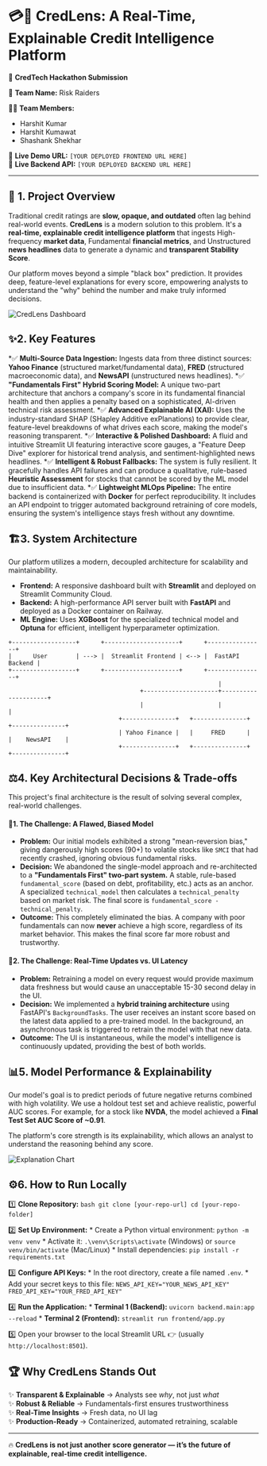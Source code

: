 # 💳🔎 **CredLens: A Real-Time, Explainable Credit Intelligence Platform**

🚀 **CredTech Hackathon Submission**  

👥 **Team Name:** Risk Raiders  

👨‍💻 **Team Members:**  
- Harshit Kumar  
- Harshit Kumawat  
- Shashank Shekhar  

🔗 **Live Demo URL:** `[YOUR DEPLOYED FRONTEND URL HERE]`  
🔗 **Live Backend API:** `[YOUR DEPLOYED BACKEND URL HERE]`  


---

## 📖 1. Project Overview

Traditional credit ratings are **slow, opaque, and outdated** often lag behind real-world events. **CredLens** is a modern solution to this problem. It's a **real-time, explainable credit intelligence platform** that ingests High-frequency **market data**, Fundamental **financial metrics**, and Unstructured **news headlines** data to generate a dynamic and **transparent Stability Score**.

Our platform moves beyond a simple "black box" prediction. It provides deep, feature-level explanations for every score, empowering analysts to understand the "why" behind the number and make truly informed decisions.

<!-- 
======================================================================
!!! REPLACE THIS COMMENT WITH YOUR MAIN DASHBOARD SCREENSHOT !!!
Instructions:
1. Take a wide screenshot of the final application.
2. Drag and drop the image into this README file on GitHub.
3. Replace this entire block with the generated image link.
======================================================================
-->
![CredLens Dashboard](https://i.imgur.com/your-main-screenshot-url.png)

## ✨2. Key Features

*✅ **Multi-Source Data Ingestion:** Ingests data from three distinct sources: **Yahoo Finance** (structured market/fundamental data), **FRED** (structured macroeconomic data), and **NewsAPI** (unstructured news headlines).
*✅ **"Fundamentals First" Hybrid Scoring Model:** A unique two-part architecture that anchors a company's score in its fundamental financial health and then applies a penalty based on a sophisticated, AI-driven technical risk assessment.
*✅ **Advanced Explainable AI (XAI):** Uses the industry-standard SHAP (SHapley Additive exPlanations) to provide clear, feature-level breakdowns of what drives each score, making the model's reasoning transparent.
*✅ **Interactive & Polished Dashboard:** A fluid and intuitive Streamlit UI featuring interactive score gauges, a "Feature Deep Dive" explorer for historical trend analysis, and sentiment-highlighted news headlines.
*✅ **Intelligent & Robust Fallbacks:** The system is fully resilient. It gracefully handles API failures and can produce a qualitative, rule-based **Heuristic Assessment** for stocks that cannot be scored by the ML model due to insufficient data.
*✅ **Lightweight MLOps Pipeline:** The entire backend is containerized with **Docker** for perfect reproducibility. It includes an API endpoint to trigger automated background retraining of core models, ensuring the system's intelligence stays fresh without any downtime.

## 🏗️3. System Architecture

Our platform utilizes a modern, decoupled architecture for scalability and maintainability.

*   **Frontend:** A responsive dashboard built with **Streamlit** and deployed on Streamlit Community Cloud.
*   **Backend:** A high-performance API server built with **FastAPI** and deployed as a Docker container on Railway.
*   **ML Engine:** Uses **XGBoost** for the specialized technical model and **Optuna** for efficient, intelligent hyperparameter optimization.

```
+------------------+      +---------------------+      +----------------+
|      User        | ---> |  Streamlit Frontend | <--> |  FastAPI Backend |
+------------------+      +---------------------+      +----------------+
                                                           |
                                     +---------------------+---------------------+
                                     |                     |                     |
                               +---------------+   +---------------+   +---------------+
                               | Yahoo Finance |   |     FRED      |   |    NewsAPI    |
                               +---------------+   +---------------+   +---------------+
```

## ⚖️4. Key Architectural Decisions & Trade-offs

This project's final architecture is the result of solving several complex, real-world challenges.

#### 🔹1. The Challenge: A Flawed, Biased Model
*   **Problem:** Our initial models exhibited a strong "mean-reversion bias," giving dangerously high scores (90+) to volatile stocks like `SMCI` that had recently crashed, ignoring obvious fundamental risks.
*   **Decision:** We abandoned the single-model approach and re-architected to a **"Fundamentals First" two-part system.** A stable, rule-based `fundamental_score` (based on debt, profitability, etc.) acts as an anchor. A specialized `technical_model` then calculates a `technical_penalty` based on market risk. The final score is `fundamental_score - technical_penalty`.
*   **Outcome:** This completely eliminated the bias. A company with poor fundamentals can now **never** achieve a high score, regardless of its market behavior. This makes the final score far more robust and trustworthy.

#### 🔹2. The Challenge: Real-Time Updates vs. UI Latency
*   **Problem:** Retraining a model on every request would provide maximum data freshness but would cause an unacceptable 15-30 second delay in the UI.
*   **Decision:** We implemented a **hybrid training architecture** using FastAPI's `BackgroundTasks`. The user receives an instant score based on the latest data applied to a pre-trained model. In the background, an asynchronous task is triggered to retrain the model with that new data.
*   **Outcome:** The UI is instantaneous, while the model's intelligence is continuously updated, providing the best of both worlds.

## 📊5. Model Performance & Explainability

Our model's goal is to predict periods of future negative returns combined with high volatility. We use a holdout test set and achieve realistic, powerful AUC scores. For example, for a stock like **NVDA**, the model achieved a **Final Test Set AUC Score of ~0.91**.

The platform's core strength is its explainability, which allows an analyst to understand the reasoning behind any score.

<!-- 
======================================================================
!!! REPLACE THIS COMMENT WITH YOUR "WHY THIS SCORE?" SCREENSHOT !!!
Instructions:
1. Take a screenshot of the Key Drivers chart for a stock like BA or SMCI.
2. Drag and drop the image into this README file on GitHub.
3. Replace this entire block with the generated image link.
======================================================================
-->
![Explanation Chart](https://i.imgur.com/your-explanation-screenshot-url.png)

## ⚙️6. How to Run Locally

1️⃣  **Clone Repository:**
    ```bash
    git clone [your-repo-url]
    cd [your-repo-folder]
    ```

2️⃣  **Set Up Environment:**
    *   Create a Python virtual environment: `python -m venv venv`
    *   Activate it: `.\venv\Scripts\activate` (Windows) or `source venv/bin/activate` (Mac/Linux)
    *   Install dependencies: `pip install -r requirements.txt`

3️⃣  **Configure API Keys:**
    *   In the root directory, create a file named `.env`.
    *   Add your secret keys to this file:
      ```
      NEWS_API_KEY="YOUR_NEWS_API_KEY"
      FRED_API_KEY="YOUR_FRED_API_KEY"
      ```

4️⃣  **Run the Application:**
    *   **Terminal 1 (Backend):** `uvicorn backend.main:app --reload`
    *   **Terminal 2 (Frontend):** `streamlit run frontend/app.py`

5️⃣  Open your browser to the local Streamlit URL 👉 (usually `http://localhost:8501`).

## 🏆 Why CredLens Stands Out  

✨ **Transparent & Explainable** → Analysts see *why*, not just *what*  
✨ **Robust & Reliable** → Fundamentals-first ensures trustworthiness  
✨ **Real-Time Insights** → Fresh data, no UI lag  
✨ **Production-Ready** → Containerized, automated retraining, scalable  

---

🔥 **CredLens is not just another score generator — it’s the future of explainable, real-time credit intelligence.**  

